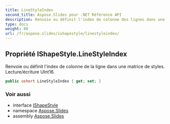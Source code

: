 ```yaml
---
title: LineStyleIndex
second_title: Aspose.Slides pour .NET Référence API
description: Renvoie ou définit l'index de colonne des lignes dans une matrice de styles. Lecture/écriture UInt16.
type: docs
weight: 80
url: /fr/aspose.slides/ishapestyle/linestyleindex/
---
```


## Propriété IShapeStyle.LineStyleIndex

Renvoie ou définit l'index de colonne de la ligne dans une matrice de styles. Lecture/écriture UInt16.

```csharp
public ushort LineStyleIndex { get; set; }
```

### Voir aussi

* interface [IShapeStyle](../../ishapestyle)
* namespace [Aspose.Slides](../../ishapestyle)
* assembly [Aspose.Slides](../../../)

<!-- NE PAS MODIFIER : généré par xmldocmd pour Aspose.Slides.dll -->